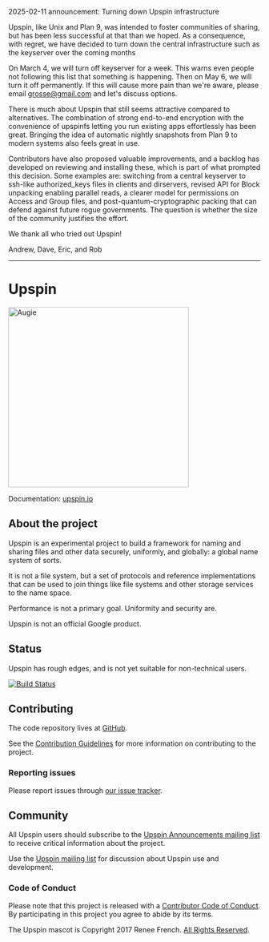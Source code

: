 2025-02-11 announcement: Turning down Upspin infrastructure 

Upspin, like Unix and Plan 9, was intended to foster communities of sharing, but has been less successful at that than we hoped. As a consequence, with regret, we have decided to turn down the central infrastructure such as the keyserver over the coming months 

On March 4, we will turn off keyserver for a week. This warns even people not following this list that something is happening. Then on May 6, we will turn it off permanently. If this will cause more pain than we're aware, please email grosse@gmail.com and let's discuss options.

There is much about Upspin that still seems attractive compared to alternatives. The combination of strong end-to-end encryption with the convenience of upspinfs letting you run existing apps effortlessly has been great. Bringing the idea of automatic nightly snapshots from Plan 9 to modern systems also feels great in use.

Contributors have also proposed valuable improvements, and a backlog has developed on reviewing and installing these, which is part of what prompted this decision. Some examples are: switching from a central keyserver to ssh-like authorized_keys files in clients and dirservers, revised API for Block unpacking enabling parallel reads, a clearer model for permissions on Access and Group files, and post-quantum-cryptographic packing that can defend against future rogue governments. The question is whether the size of the community justifies the effort.

We thank all who tried out Upspin!

Andrew, Dave, Eric, and Rob

-----------------------------------

# Upspin

<img alt="Augie" src="doc/images/augie-transparent.png" width=360>

Documentation: [upspin.io](https://upspin.io/)

## About the project

Upspin is an experimental project to build a framework for naming
and sharing files and other data securely, uniformly, and globally:
a global name system of sorts.

It is not a file system, but a set of protocols and reference
implementations that can be used to join things like file systems
and other storage services to the name space.

Performance is not a primary goal. Uniformity and security are.

Upspin is not an official Google product.


## Status

Upspin has rough edges, and is not yet suitable for non-technical users.

[![Build Status](https://travis-ci.org/upspin/upspin.svg?branch=master)](https://travis-ci.org/upspin/upspin)


## Contributing

The code repository lives at [GitHub](https://github.com/upspin/upspin).

See the [Contribution Guidelines](CONTRIBUTING.md)
for more information on contributing to the project.


### Reporting issues

Please report issues through
[our issue tracker](https://github.com/upspin/upspin/issues).


## Community

All Upspin users should subscribe to the
[Upspin Announcements mailing list](https://groups.google.com/forum/#!forum/upspin-announce)
to receive critical information about the project.

Use the [Upspin mailing list](https://groups.google.com/forum/#!forum/upspin)
for discussion about Upspin use and development.


### Code of Conduct

Please note that this project is released with a [Contributor Code of Conduct](CONDUCT.md).
By participating in this project you agree to abide by its terms.


The Upspin mascot is Copyright 2017 Renee French. [All Rights Reserved](doc/mascot.md).
